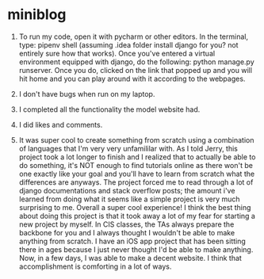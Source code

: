 # miniblog

1. To run my code, open it with pycharm or other editors. 
In the terminal, type: pipenv shell (assuming .idea folder install django for you? not entirely sure how that works). 
Once you've entered a virtual environment equipped with django, do the following: python manage.py runserver. 
Once you do, clicked on the link that popped up and you will hit home and you can play around with it according to the webpages.

2. I don't have bugs when run on my laptop.

3. I completed all the functionality the model website had. 

4. I did likes and comments.

5. It was super cool to create something from scratch using a combination of languages that I'm very very unfamililar with. As I told Jerry, this project took a lot longer to finish and I realized that to actually be able to do something, it's NOT enough to find tutorials online as there won't be one exactly like your goal and you'll have to learn from scratch what the differences are anyways. The project forced me to read through a lot of django documentations and stack overflow posts; the amount i've learned from doing what it seems like a simple project is very much surprising to me. Overall a super cool experience!
I think the best thing about doing this project is that it took away a lot of my fear for starting a new project by myself. In CIS classes, the TAs always prepare the backbone for you and I always thought I wouldn't be able to make anything from scratch. I have an iOS app project that has been sitting there in ages because I just never thought I'd be able to make anything. Now, in a few days, I was able to make a decent website. I think that accomplishment is comforting in a lot of ways. 
